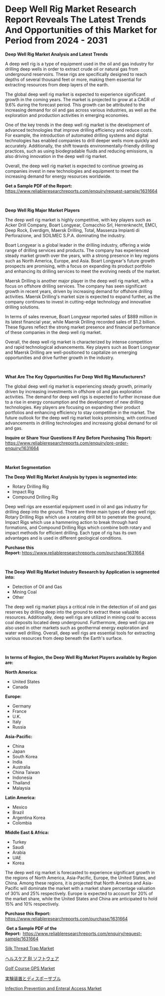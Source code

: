 <p><h1>Deep Well Rig Market Research Report Reveals The Latest Trends And Opportunities of this Market for Period from 2024 - 2031</h1></p><p><strong>Deep Well Rig Market Analysis and Latest Trends</strong></p>
<p><p>A deep well rig is a type of equipment used in the oil and gas industry for drilling deep wells in order to extract crude oil or natural gas from underground reservoirs. These rigs are specifically designed to reach depths of several thousand feet or more, making them essential for extracting resources from deep layers of the earth.</p><p>The global deep well rig market is expected to experience significant growth in the coming years. The market is projected to grow at a CAGR of 9.6% during the forecast period. This growth can be attributed to the increasing demand for oil and gas across various industries, as well as the exploration and production activities in emerging economies.</p><p>One of the key trends in the deep well rig market is the development of advanced technologies that improve drilling efficiency and reduce costs. For example, the introduction of automated drilling systems and digital technologies has enabled companies to drill deeper wells more quickly and accurately. Additionally, the shift towards environmentally-friendly drilling practices, such as using biodegradable fluids and reducing emissions, is also driving innovation in the deep well rig market.</p><p>Overall, the deep well rig market is expected to continue growing as companies invest in new technologies and equipment to meet the increasing demand for energy resources worldwide.</p></p>
<p><strong>Get a Sample PDF of the Report:&nbsp;</strong> <a href="https://www.reliableresearchreports.com/enquiry/request-sample/1631664">https://www.reliableresearchreports.com/enquiry/request-sample/1631664</a></p>
<p>&nbsp;</p>
<p><strong>Deep Well Rig Major Market Players</strong></p>
<p><p>The deep well rig market is highly competitive, with key players such as Acker Drill Company, Boart Longyear, Comacchio Srl, Herrenknecht, EMCI, Deep Rock, Everdigm, Maersk Drilling, Total, Massenza Impianti di Perforazione, and SOILMEC S.P.A. dominating the industry.</p><p>Boart Longyear is a global leader in the drilling industry, offering a wide range of drilling services and products. The company has experienced steady market growth over the years, with a strong presence in key regions such as North America, Europe, and Asia. Boart Longyear's future growth prospects are promising, with a focus on expanding its product portfolio and enhancing its drilling services to meet the evolving needs of the market.</p><p>Maersk Drilling is another major player in the deep well rig market, with a focus on offshore drilling services. The company has seen significant growth in recent years, driven by increasing demand for offshore drilling activities. Maersk Drilling's market size is expected to expand further, as the company continues to invest in cutting-edge technology and innovative drilling solutions.</p><p>In terms of sales revenue, Boart Longyear reported sales of $889 million in its latest financial year, while Maersk Drilling recorded sales of $1.2 billion. These figures reflect the strong market presence and financial performance of these companies in the deep well rig market.</p><p>Overall, the deep well rig market is characterized by intense competition and rapid technological advancements. Key players such as Boart Longyear and Maersk Drilling are well-positioned to capitalize on emerging opportunities and drive further growth in the industry.</p></p>
<p>&nbsp;</p>
<p><strong>What Are The Key Opportunities For Deep Well Rig Manufacturers?</strong></p>
<p><p>The global deep well rig market is experiencing steady growth, primarily driven by increasing investments in offshore oil and gas exploration activities. The demand for deep well rigs is expected to further increase due to a rise in energy consumption and the development of new drilling technologies. Key players are focusing on expanding their product portfolios and enhancing efficiency to stay competitive in the market. The future outlook for the deep well rig market looks promising, with continued advancements in drilling technologies and increasing global demand for oil and gas.</p></p>
<p><strong>Inquire or Share Your Questions If Any Before Purchasing This Report:</strong> <a href="https://www.reliableresearchreports.com/enquiry/pre-order-enquiry/1631664">https://www.reliableresearchreports.com/enquiry/pre-order-enquiry/1631664</a></p>
<p>&nbsp;</p>
<p><strong>Market Segmentation</strong></p>
<p><strong>The Deep Well Rig Market Analysis by types is segmented into:</strong></p>
<p><ul><li>Rotary Drilling Rig</li><li>Impact Rig</li><li>Compound Drilling Rig</li></ul></p>
<p><p>Deep well rigs are essential equipment used in oil and gas industry for drilling deep into the ground. There are three main types of deep well rigs: Rotary Drilling Rigs which use a rotating drill bit to penetrate the ground, Impact Rigs which use a hammering action to break through hard formations, and Compound Drilling Rigs which combine both rotary and impact methods for efficient drilling. Each type of rig has its own advantages and is used in different geological conditions.</p></p>
<p><strong>Purchase this Report:&nbsp;</strong><a href="https://www.reliableresearchreports.com/purchase/1631664">https://www.reliableresearchreports.com/purchase/1631664</a></p>
<p>&nbsp;</p>
<p><strong>The Deep Well Rig Market Industry Research by Application is segmented into:</strong></p>
<p><ul><li>Detection of Oil and Gas</li><li>Mining Coal</li><li>Other</li></ul></p>
<p><p>The deep well rig market plays a critical role in the detection of oil and gas reserves by drilling deep into the ground to extract these valuable resources. Additionally, deep well rigs are utilized in mining coal to access coal deposits located deep underground. Furthermore, deep well rigs are also used in other markets such as geothermal energy exploration and water well drilling. Overall, deep well rigs are essential tools for extracting various resources from deep beneath the Earth's surface.</p></p>
<p>&nbsp;</p>
<p><strong>In terms of Region, the Deep Well Rig Market Players available by Region are:</strong></p>
<p>
    <p> <strong> North America: </strong>
        <ul>
            <li>United States</li>
            <li>Canada</li>
        </ul>
        </p> 
    <p> <strong> Europe: </strong>
        <ul>
            <li>Germany</li>
            <li>France</li>
            <li>U.K.</li>
            <li>Italy</li>
            <li>Russia</li>
        </ul>
        </p> 
    <p> <strong> Asia-Pacific: </strong>
        <ul>
            <li>China</li>
            <li>Japan</li>
            <li>South Korea</li>
            <li>India</li>
            <li>Australia</li>
            <li>China Taiwan</li>
            <li>Indonesia</li>
            <li>Thailand</li>
            <li>Malaysia</li>
        </ul>
        </p> 
    <p> <strong> Latin America: </strong>
        <ul>
            <li>Mexico</li>
            <li>Brazil</li>
            <li>Argentina Korea</li>
            <li>Colombia</li>
        </ul>
        </p> 
    <p> <strong> Middle East & Africa: </strong>
        <ul>
            <li>Turkey</li>
            <li>Saudi</li>
            <li>Arabia</li>
            <li>UAE</li>
            <li>Korea</li>
        </ul>
    </p>
    </p>
<p><p>The deep well rig market is forecasted to experience significant growth in the regions of North America, Asia-Pacific, Europe, the United States, and China. Among these regions, it is projected that North America and Asia-Pacific will dominate the market with a market share percentage valuation of 30% and 25% respectively. Europe is expected to account for 20% of the market share, while the United States and China are anticipated to hold 15% and 10% respectively.</p></p>
<p><strong>Purchase this Report: </strong><a href="https://www.reliableresearchreports.com/purchase/1631664">https://www.reliableresearchreports.com/purchase/1631664</a></p>
<p>&nbsp;<strong>Get a Sample PDF of the Report:&nbsp;&nbsp;</strong><a href="https://www.reliableresearchreports.com/enquiry/request-sample/1631664">https://www.reliableresearchreports.com/enquiry/request-sample/1631664</a></p>
<p><strong></strong></p>
<p><p><a href="https://skillful-vermicelli-b89.notion.site/Silk-Thread-Trap-Market-Furnish-Information-about-Market-Size-Market-Share-Market-Dynamics-and-Pr-dac03490a6784ee3bb601a026c7cee9e">Silk Thread Trap Market</a></p><p><a href="https://medium.com/@dawson566/%E3%83%98%E3%83%AB%E3%82%B9%E3%82%B1%E3%82%A2bi%E3%82%BD%E3%83%95%E3%83%88%E3%82%A6%E3%82%A7%E3%82%A2%E5%B8%82%E5%A0%B4%E3%81%AF-2031%E5%B9%B4%E3%81%BE%E3%81%A7%E3%81%AE%E5%B8%82%E5%A0%B4%E3%82%B7%E3%82%A7%E3%82%A2-%E3%82%B5%E3%82%A4%E3%82%BA-%E4%BA%88%E6%B8%AC%E3%81%AB%E7%84%A6%E7%82%B9%E3%82%92%E5%BD%93%E3%81%A6%E3%81%A6%E3%81%84%E3%81%BE%E3%81%99-45f4de41e9fd">ヘルスケア BI ソフトウェア</a></p><p><a href="https://view.publitas.com/reportprime-1/golf-course-gps-market-centers-on-aspects-such-as-market-growth-market-share-market-opportunity-and-projected-forecasts-spanning-from-2024-to-2031/">Golf Course GPS Market</a></p><p><a href="https://medium.com/@nettierutherford2023/%E5%AE%9F%E9%A8%93%E5%AE%A4%E6%A9%9F%E5%99%A8%E3%81%8A%E3%82%88%E3%81%B3%E4%BD%BF%E3%81%84%E6%8D%A8%E3%81%A6%E8%A3%BD%E5%93%81%E3%81%AE%E5%B8%82%E5%A0%B4%E8%A6%8F%E6%A8%A1%E3%81%A8%E5%B8%82%E5%A0%B4%E5%8B%95%E5%90%91-%E5%AE%8C%E5%85%A8%E3%81%AA%E7%94%A3%E6%A5%AD%E6%A6%82%E8%A6%B3-2024%E5%B9%B4%E3%81%8B%E3%82%892031%E5%B9%B4%E3%81%BE%E3%81%A7-b80d36a4ff16">実験装置とディスポーザブル</a></p><p><a href="https://simplistic-meeting-7ee.notion.site/Infection-Prevention-and-Enteral-Access-Market-Challenges-Opportunities-and-Growth-Drivers-and-Ma-10086d9eebf248c18436467f6acd3780">Infection Prevention and Enteral Access Market</a></p></p>